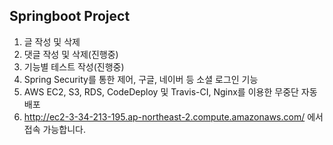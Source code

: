 Springboot Project
------------------

1. 글 작성 및 삭제
2. 댓글 작성 및 삭제(진행중)
3. 기능별 테스트 작성(진행중)
4. Spring Security를 통한 제어, 구글, 네이버 등 소셜 로그인 기능
5. AWS EC2, S3, RDS, CodeDeploy 및 Travis-CI, Nginx를 이용한 무중단 자동 배포
6. http://ec2-3-34-213-195.ap-northeast-2.compute.amazonaws.com/ 에서 접속 가능합니다.